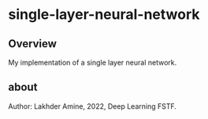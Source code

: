 # single-layer-neural-network

## Overview

My implementation of a single layer neural network.

## about 

Author: Lakhder Amine, 2022, Deep Learning FSTF.
